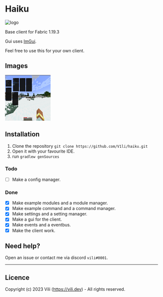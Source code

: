 # Haiku
<img style="width: 50px; height: 50px;" src="https://github.com/V1li/haiku/blob/master/src/main/resources/assets/haiku/icon.png" alt="logo">

Base client for Fabric 1.19.3

Gui uses [ImGui](https://github.com/SpaiR/imgui-java).

Feel free to use this for your own client.

## Images
<img style="width: 150px; height: 150px;" src="img/gui.png" alt="gui">

## Installation
1. Clone the repository `git clone https://github.com/V1li/haiku.git`
2. Open it with your favourite IDE.
3. run `gradlew genSources`

### Todo
- [ ] Make a config manager.

### Done
- [x] Make example modules and a module manager.
- [x] Make example command and a command manager.
- [x] Make settings and a setting manager.
- [x] Make a gui for the client.
- [x] Make events and a eventbus.
- [x] Make the client work.

## Need help?
Open an issue or contact me via discord `vili#0001`.

-----------------------------
## Licence
Copyright (c) 2023 Vili (https://vili.dev) -
All rights reserved.
